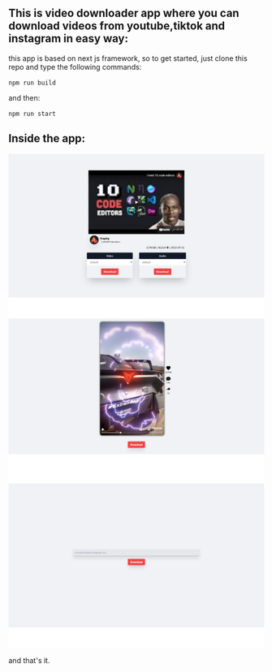 ## This is video downloader app where you can download videos from youtube,tiktok and instagram in easy way:

this app is based on next js framework, so to get started, just clone this repo and type the following commands:
```
npm run build
```
and then:
```
npm run start
```

## Inside the app:
![home](https://raw.githubusercontent.com/abdelfetah18/videos-downloader/main/home.png?raw=true)
![tiktok](https://raw.githubusercontent.com/abdelfetah18/videos-downloader/main/tiktok.png?raw=true)
![youtube](https://raw.githubusercontent.com/abdelfetah18/videos-downloader/main/youtube.png?raw=true)

and that's it.
